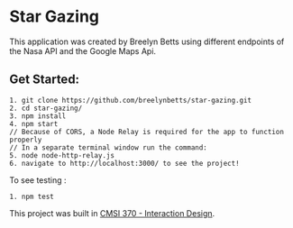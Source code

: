 # Star Gazing

This application was created by Breelyn Betts using different endpoints of the Nasa API and the Google Maps Api.

## Get Started:

```
1. git clone https://github.com/breelynbetts/star-gazing.git
2. cd star-gazing/
3. npm install
4. npm start
// Because of CORS, a Node Relay is required for the app to function properly
// In a separate terminal window run the command:
5. node node-http-relay.js
6. navigate to http://localhost:3000/ to see the project!
```

To see testing :

```
1. npm test
```

This project was built in [CMSI 370 - Interaction Design](https://bulletin.lmu.edu/preview_course_nopop.php?catoid=2&coid=4753).
